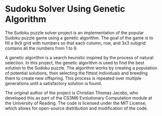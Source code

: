 # Sudoku Solver Using Genetic Algorithm

The Sudoku puzzle solver project is an implementation of the popular Sudoku puzzle game using a genetic algorithm. The goal of the game is to fill a 9x9 grid with numbers so that each column, row, and 3x3 subgrid contains all the numbers from 1 to 9.

A genetic algorithm is a search heuristic inspired by the process of natural selection. In this project, the genetic algorithm is used to find the best solution to the Sudoku puzzle. The algorithm works by creating a population of potential solutions, then selecting the fittest individuals and breeding them to create new offspring. This process is repeated over multiple generations until a satisfactory solution is found.

The original author of the project is Christian Thomas Jacobs, who developed this as part of the CS3M6 Evolutionary Computation module at the University of Reading. The code is licensed under the MIT License, which allows for open-source distribution and modification of the code.
